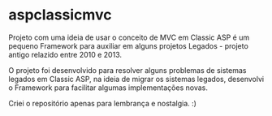 # aspclassicmvc
Projeto com uma ideia de usar o conceito de MVC em Classic ASP é um pequeno Framework para auxiliar em alguns projetos Legados - projeto antigo relazido entre 2010 e 2013.

O projeto foi desenvolvido para resolver alguns problemas de sistemas legados em Classic ASP, na ideia de migrar os sistemas legados, desenvolvi o Framework para facilitar algumas implementações novas.

Criei o repositório apenas para lembrança e nostalgia. :)
